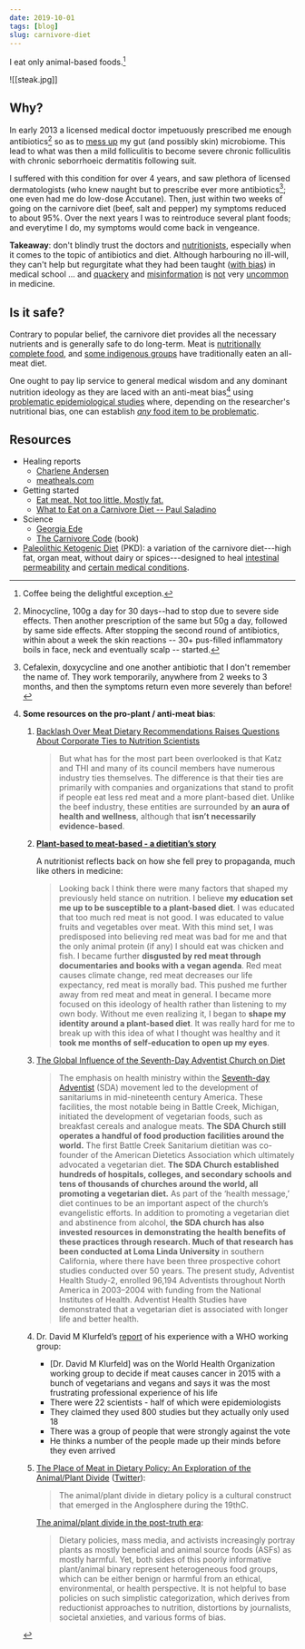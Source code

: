 ```yaml
---
date: 2019-10-01
tags: [blog]
slug: carnivore-diet
---
```


I eat only animal-based foods.[^coffee]

[^coffee]: Coffee being the delightful exception.

![[steak.jpg]]

## Why?

In early 2013 a licensed medical doctor impetuously prescribed me enough antibiotics[^prescription] so as to [mess up](https://en.wikipedia.org/wiki/Dysbiosis) my gut (and possibly skin) microbiome. This lead to what was then a mild folliculitis to become severe chronic folliculitis with chronic seborrhoeic dermatitis following suit.

[^prescription]: Minocycline, 100g a day for 30 days--had to stop due to severe side effects. Then another prescription of the same but 50g a day, followed by same side effects. After stopping the second round of antibiotics, within about a week the skin reactions -- 30+ pus-filled inflammatory boils in face, neck and eventually scalp -- started.

I suffered with this condition for over 4 years, and saw plethora of licensed dermatologists \(who knew naught but to prescribe ever more antibiotics[^moreanti]\; one even had me do low-dose Accutane). Then, just within two weeks of going on the carnivore diet \(beef, salt and pepper\) my symptoms reduced to about 95%. Over the next years I was to reintroduce several plant foods; and everytime I do, my symptoms would come back in vengeance.

**Takeaway**: don't blindly trust the doctors and [nutritionists](https://twitter.com/ifbacongrewont1/status/1322151733326450689), especially when it comes to the topic of antibiotics and diet. Although harbouring no ill-will, they can't help but regurgitate what they had been taught ([with bias][pmasondoc]) in medical school ... and [quackery][q1] and [misinformation][fl] is [not][q3] very [uncommon][q2] in medicine.

[q1]: https://theconversation.com/only-one-in-ten-medical-treatments-are-backed-by-high-quality-evidence-145224
[q2]: https://journals.plos.org/plosmedicine/article?id=10.1371/journal.pmed.0020124
[q3]: https://www.bmj.com/content/360/bmj.k822/rr-13
[pmasondoc]: https://www.youtube.com/watch?time_continue=1&v=bRzBGHx93hc&feature=emb_title
[fl]: https://twitter.com/fleroy1974/status/1406667227210862595

[^moreanti]: Cefalexin, doxycycline and one another antibiotic that I don't remember the name of. They work temporarily, anywhere from 2 weeks to 3 months, and then the symptoms return even more severely than before!

## Is it safe?

Contrary to popular belief, the carnivore diet provides all the necessary nutrients and is generally safe to do long-term. Meat is [nutritionally complete food](http://www.diagnosisdiet.com/food/meats/), and [some indigenous groups](https://justmeat.co/peoples/) have traditionally eaten an all-meat diet.

One ought to pay lip service to general medical wisdom and any dominant nutrition ideology as they are laced with an anti-meat bias[^bias] using [problematic epidemiological studies](https://www.diagnosisdiet.com/epidemilogical-studies/) where, depending on the researcher's nutritional bias, one can establish [_any_ food item to be problematic](https://academic.oup.com/ajcn/article/97/1/127/4576988).

[^bias]:
    **Some resources on the pro-plant / anti-meat bias**:

    1. [Backlash Over Meat Dietary Recommendations Raises Questions About Corporate Ties to Nutrition Scientists](https://jamanetwork.com/journals/jama/article-abstract/2759201)
        > But what has for the most part been overlooked is that Katz and THI and many of its council members have numerous industry ties themselves. The difference is that their ties are primarily with companies and organizations that stand to profit if people eat less red meat and a more plant-based diet. Unlike the beef industry, these entities are surrounded by **an aura of health and wellness**, although that **isn’t necessarily evidence-based**.
    1. [**Plant-based to meat-based - a dietitian’s story**](https://jilliansnutritionnook.com/plant-based-to-meat-based-a-dietitians-story/)
        
        A nutritionist reflects back on how she fell prey to propaganda, much like others in medicine:
       
        > Looking back I think there were many factors that shaped my previously held stance on nutrition. I believe **my education set me up to be susceptible to a plant-based diet**. I was educated that too much red meat is not good. I was educated to value fruits and vegetables over meat. With this mind set, I was predisposed into believing red meat was bad for me and that the only animal protein (if any) I should eat was chicken and fish. I became further **disgusted by red meat through documentaries and books with a vegan agenda**. Red meat causes climate change, red meat decreases our life expectancy, red meat is morally bad. This pushed me further away from red meat and meat in general. I became more focused on this ideology of health rather than listening to my own body. Without me even realizing it, I began to **shape my identity around a plant-based diet**. It was really hard for me to break up with this idea of what I thought was healthy and it **took me months of self-education to open up my eyes**.
    1. [The Global Influence of the Seventh-Day Adventist Church on Diet](https://www.mdpi.com/2077-1444/9/9/251)

        > The emphasis on health ministry within the [Seventh-day Adventist](https://carnivoreaurelius.com/veganism-religious-roots/) (SDA) movement led to the development of sanitariums in mid-nineteenth century America. These facilities, the most notable being in Battle Creek, Michigan, initiated the development of vegetarian foods, such as breakfast cereals and analogue meats. **The SDA Church still operates a handful of food production facilities around the world.** The first Battle Creek Sanitarium dietitian was co-founder of the American Dietetics Association which ultimately advocated a vegetarian diet. **The SDA Church established hundreds of hospitals, colleges, and secondary schools and tens of thousands of churches around the world, all promoting a vegetarian diet.** As part of the ‘health message,’ diet continues to be an important aspect of the church’s evangelistic efforts. In addition to promoting a vegetarian diet and abstinence from alcohol, **the SDA church has also invested resources in demonstrating the health benefits of these practices through research. Much of that research has been conducted at Loma Linda University** in southern California, where there have been three prospective cohort studies conducted over 50 years. The present study, Adventist Health Study-2, enrolled 96,194 Adventists throughout North America in 2003–2004 with funding from the National Institutes of Health. Adventist Health Studies have demonstrated that a vegetarian diet is associated with longer life and better health.

    1. Dr. David M Klurfeld’s [report](https://peakhuman.libsyn.com/dr-david-klurfeld-on-meat-not-causing-cancer-bogus-vegetarian-scientists-and-balanced-nutrition) of his experience with a WHO working group:

        - \[Dr. David M Klurfeld\] was on the World Health Organization working group to decide if meat causes cancer in 2015 with a bunch of vegetarians and vegans and says it was the most frustrating professional experience of his life
        - There were 22 scientists - half of which were epidemiologists
        - They claimed they used 800 studies but they actually only used 18
        - There was a group of people that were strongly against the vote
        - He thinks a number of the people made up their minds before they even arrived

    1. [The Place of Meat in Dietary Policy: An Exploration of the Animal/Plant Divide](https://www.iastatedigitalpress.com/mmb/article/9456/galley/10547/view/) ([Twitter](https://twitter.com/fleroy1974/status/1288525767933079554)): 

        > The animal/plant divide in dietary policy is a cultural construct that emerged in the Anglosphere during the 19thC.

        [The animal/plant divide in the post-truth era](https://aleph-2020.blogspot.com/2019/05/introducing-narrative.html):

        > Dietary policies, mass media, and activists increasingly portray plants as mostly beneficial and animal source foods (ASFs) as mostly harmful. Yet, both sides of this poorly informative plant/animal binary represent heterogeneous food groups, which can be either benign or harmful from an ethical, environmental, or health perspective. It is not helpful to base policies on such simplistic categorization, which derives from reductionist approaches to nutrition, distortions by journalists, societal anxieties, and various forms of bias.

## Resources

* Healing reports
  * [Charlene  Andersen](http://web.archive.org/web/20191101053010/http://meatheals.com/2018/02/04/charlene-andersen/)
  * [meatheals.com](http://meatheals.com/)
* Getting started
  * [Eat meat. Not too little. Mostly fat.](https://www.mostly-fat.com/eat-meat-not-too-little-mostly-fat/)
  * [What to Eat on a Carnivore Diet -- Paul Saladino](https://carnivoremd.com/what-to-eat-on-a-carnivore-diet-your-carnivore-diet-meal-plan/)
* Science
  * [Georgia Ede](https://www.diagnosisdiet.com/full-article/meat)
  * [The Carnivore Code](https://carnivoremd.com/book/) (book)
* [Paleolithic Ketogenic Diet](https://www.researchgate.net/publication/323151200_Therapeutic_protocol_of_Paleomedicina_Hungary) (PKD): a variation of the carnivore diet---high fat, organ meat, without dairy or spices---designed to heal [intestinal permeability](https://www.youtube.com/watch?v=nDPM8o9jcFA) and [certain medical conditions](https://justmeat.co/wiki/pkd/#case-studies).
